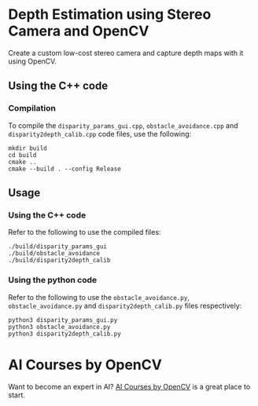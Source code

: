 # Depth Estimation using Stereo Camera and OpenCV

Create a custom low-cost stereo camera and capture depth maps with it using OpenCV.

## Using the C++ code
### Compilation
To compile the `disparity_params_gui.cpp`, `obstacle_avoidance.cpp` and `disparity2depth_calib.cpp` code files, use the following:
```shell
mkdir build
cd build
cmake ..
cmake --build . --config Release
```
## Usage

### Using the C++ code

Refer to the following to use the compiled files:

```shell
./build/disparity_params_gui
./build/obstacle_avoidance
./build/disparity2depth_calib
```

### Using the python code

Refer to the following to use the `obstacle_avoidance.py`, `obstacle_avoidance.py` and `disparity2depth_calib.py` files respectively:

```shell
python3 disparity_params_gui.py
python3 obstacle_avoidance.py
python3 disparity2depth_calib.py
```

# AI Courses by OpenCV

Want to become an expert in AI? [AI Courses by OpenCV](https://opencv.org/courses/) is a great place to start. 
